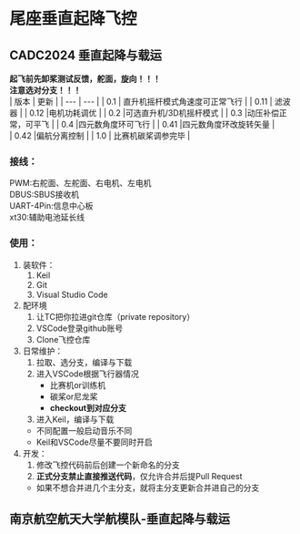 # 尾座垂直起降飞控
## CADC2024 垂直起降与载运  

**起飞前先卸桨测试反馈，舵面，旋向！！！**  
**注意选对分支！！！**  
| 版本 | 更新 |
| --- | --- |
| 0.1 | 直升机摇杆模式角速度可正常飞行 |
| 0.11 | 滤波器 |
| 0.12 |电机功耗调优 |
| 0.2 |可选直升机/3D机摇杆模式 |
| 0.3 |动压补偿正常，可平飞 |
| 0.4 |四元数角度环可飞行 |
| 0.41 |四元数角度环改旋转矢量 |  
| 0.42 |偏航分离控制 |
| 1.0 | 比赛机碳桨调参完毕 |

### 接线：  
PWM:右舵面、左舵面、右电机、左电机  
DBUS:SBUS接收机  
UART-4Pin:信息中心板  
xt30:辅助电池延长线  

### 使用：
1. 装软件：  
    1. Keil
    2. Git
    3. Visual Studio Code
2. 配环境
    1. 让TC把你拉进git仓库（private repository）
    2. VSCode登录github账号
    3. Clone飞控仓库
3. 日常维护：
    1. 拉取、选分支，编译与下载
    2. 进入VSCode根据飞行器情况
        - 比赛机or训练机
        - 碳桨or尼龙桨
        - **checkout到对应分支**
    3. 进入Keil，编译与下载
    - 不同配置一般启动音乐不同
    - Keil和VSCode尽量不要同时开启
4. 开发：
    1. 修改飞控代码前后创建一个新命名的分支
    2. **正式分支禁止直接推送代码**，仅允许合并后提Pull Request
    -  如果不想合并进几个主分支，就将主分支更新合并进自己的分支

## 南京航空航天大学航模队-垂直起降与载运
